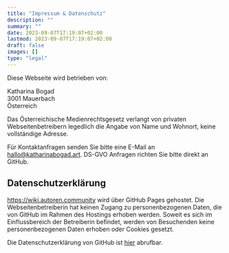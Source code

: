 ```yaml
---
title: "Impressum & Datenschutz"
description: ""
summary: ""
date: 2023-09-07T17:19:07+02:00
lastmod: 2023-09-07T17:19:07+02:00
draft: false
images: []
type: "legal"
---
```


Diese Webseite wird betrieben von:

Katharina Bogad<br>
3001 Mauerbach<br>
Österreich<br>

Das Österreichische Medienrechtsgesetz verlangt von privaten Webseitenbetreibern legedlich die Angabe von Name und Wohnort, keine vollständige Adresse.

Für Kontaktanfragen senden Sie bitte eine E-Mail an hallo@katharinabogad.art. DS-GVO Anfragen richten Sie bitte direkt an GitHub.

## Datenschutzerklärung

https://wiki.autoren.community wird über GitHub Pages gehostet. Die Webseitenbetreiberin hat keinen Zugang zu personenbezogenen Daten, die von GitHub
im Rahmen des Hostings erhoben werden. Soweit es sich im Einflussbereich der Betreiberin befindet, werden von Besuchenden keine personenbezogenen Daten
erhoben oder Cookies gesetzt.

Die Datenschutzerklärung von GitHub ist [hier](https://docs.github.com/en/site-policy/privacy-policies/github-privacy-statement) abrufbar.

